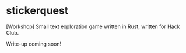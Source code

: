 # stickerquest
[Workshop] Small text exploration game written in Rust, written for Hack Club.

Write-up coming soon!
